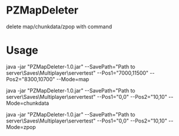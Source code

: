 # PZMapDeleter
delete map/chunkdata/zpop with command

# Usage
java -jar "PZMapDeleter-1.0.jar" --SavePath="Path to server\Saves\Multiplayer\servertest" --Pos1="7000,11500" --Pos2="8300,10700" --Mode=map

java -jar "PZMapDeleter-1.0.jar" --SavePath="Path to server\Saves\Multiplayer\servertest" --Pos1="0,0" --Pos2="10,10" --Mode=chunkdata

java -jar "PZMapDeleter-1.0.jar" --SavePath="Path to server\Saves\Multiplayer\servertest" --Pos1="0,0" --Pos2="10,10" --Mode=zpop
